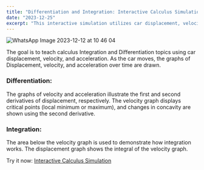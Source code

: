 ```yaml
---
title: "Differentiation and Integration: Interactive Calculus Simulation"
date: "2023-12-25"
excerpt: "This interactive simulation utilizes car displacement, velocity, and acceleration to teach Integration and Differentiation. Witness real-time graphs coming to life and explore the beauty of math in motion."
---
```


![WhatsApp Image 2023-12-12 at 10 46 04](https://github.com/tourajvaziri/MyWebsite/assets/16887964/37483017-5d0b-412a-9734-c6d0a9ff6392)

The goal is to teach calculus Integration and Differentiation topics using car displacement, velocity, and acceleration. As the car moves, the graphs of Displacement, velocity, and acceleration over time are drawn.

### Differentiation:

The graphs of velocity and acceleration illustrate the first and second derivatives of displacement, respectively. The velocity graph displays critical points (local minimum or maximum), and changes in concavity are shown using the second derivative.

### Integration:

The area below the velocity graph is used to demonstrate how integration works. The displacement graph shows the integral of the velocity graph.

Try it now: [Interactive Calculus Simulation](https://car-displacement-velocity-and-acceleration-graphs.touraj.repl.co/)
